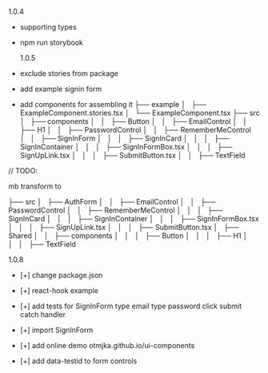 1.0.4

- supporting types
- npm run storybook

  1.0.5

- exclude stories from package
- add example signin form
- add components for assembling it
  ├── example
  │   ├── ExampleComponent.stories.tsx
  │   └── ExampleComponent.tsx
  ├── src
  │   ├── components
  │   │   ├── Button
  │   │   ├── EmailControl
  │   │   ├── H1
  │   │   ├── PasswordControl
  │   │   ├── RememberMeControl
  │   │   ├── SignInForm
  │   │   │   ├── SignInCard
  │   │   │   ├── SignInContainer
  │   │   │   ├── SignInFormBox.tsx
  │   │   │   ├── SignUpLink.tsx
  │   │   │   ├── SubmitButton.tsx
  │   │   ├── TextField

// TODO:

mb transform to

├── src
│   ├── AuthForm
│   │   ├── EmailControl
│   │   ├── PasswordControl
│   │   ├── RememberMeControl
│   │   │   ├── SignInCard
│   │   │   ├── SignInContainer
│   │   │   ├── SignInFormBox.tsx
│   │   │   ├── SignUpLink.tsx
│   │   │   ├── SubmitButton.tsx
│   ├── Shared
│   │   ├── components
│   │   │   ├── Button
│   │   │   ├── H1
│   │   │   ├── TextField

1.0.8

- [+] change package.json
- [+] react-hook example
- [+] add tests for SignInForm
  type email
  type password
  click submit
  catch handler
- [+] import SignInForm

- [+] add online demo otmjka.github.io/ui-components
- [+] add data-testid to form controls
